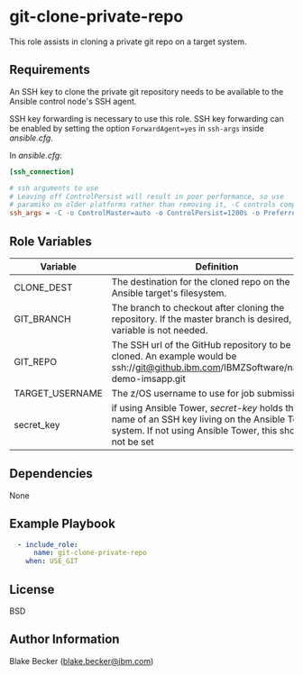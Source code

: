 git-clone-private-repo
=========

This role assists in cloning a private git repo on a target system.

Requirements
------------

An SSH key to clone the private git repository needs to be available to the Ansible control node's SSH agent.

SSH key forwarding is necessary to use this role.
SSH key forwarding can be enabled by setting the option `ForwardAgent=yes` in `ssh-args` inside _ansible.cfg_.

In _ansible.cfg_:
```ini
[ssh_connection]

# ssh arguments to use
# Leaving off ControlPersist will result in poor performance, so use
# paramiko on older platforms rather than removing it, -C controls compression use
ssh_args = -C -o ControlMaster=auto -o ControlPersist=1200s -o PreferredAuthentications=publickey -o ForwardAgent=yes -o StrictHostKeyChecking=no -o UserKnownHostsFile=/dev/null 
```

Role Variables
--------------

| Variable        | Definition                                                                                                                                               |
|-----------------|----------------------------------------------------------------------------------------------------------------------------------------------------------|
| CLONE_DEST      | The destination for the cloned repo on the Ansible target's filesystem.                                                                                  |
| GIT_BRANCH      | The branch to checkout after cloning the repository. If the master branch is desired, this variable is not needed.                                       |
| GIT_REPO        | The SSH url of the GitHub repository to be cloned. An example would be ssh://git@github.ibm.com/IBMZSoftware/nazare-demo-imsapp.git                      |
| TARGET_USERNAME | The z/OS username to use for job submission.                                                                                                             |
| secret_key      | if using Ansible Tower, _secret-key_ holds the name of an SSH key living on the Ansible Tower system. If not using Ansible Tower, this should not be set |

Dependencies
------------

None

Example Playbook
----------------

```yaml
  - include_role:
      name: git-clone-private-repo
    when: USE_GIT
```

License
-------

BSD

Author Information
------------------

Blake Becker (blake.becker@ibm.com)